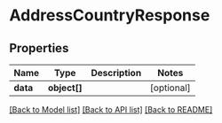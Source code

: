# AddressCountryResponse

## Properties
Name | Type | Description | Notes
------------ | ------------- | ------------- | -------------
**data** | **object[]** |  | [optional] 

[[Back to Model list]](../README.md#documentation-for-models) [[Back to API list]](../README.md#documentation-for-api-endpoints) [[Back to README]](../README.md)


